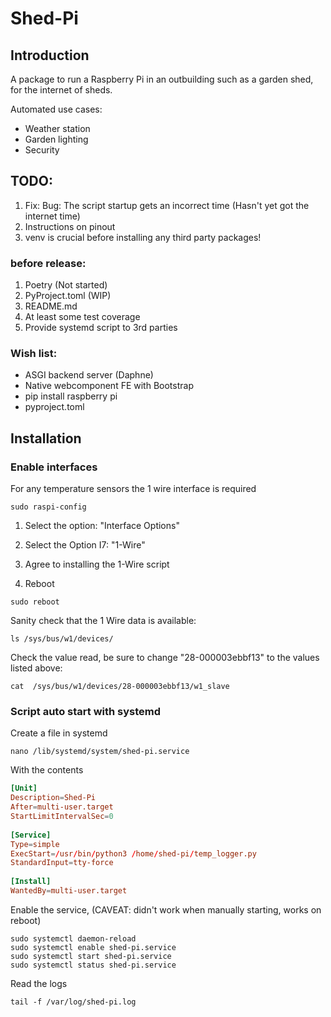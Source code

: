# Shed-Pi

## Introduction

A package to run a Raspberry Pi in an outbuilding such as a garden shed, for the internet of sheds. 

Automated use cases:
- Weather station
- Garden lighting
- Security

## TODO:
1. Fix: Bug: The script startup gets an incorrect time (Hasn't yet got the internet time)
2. Instructions on pinout 
3. venv is crucial before installing any third party packages!

### before release:
1. Poetry (Not started)
2. PyProject.toml (WIP)
3. README.md
4. At least some test coverage
5. Provide systemd script to 3rd parties

### Wish list:
- ASGI backend server (Daphne)
- Native webcomponent FE with Bootstrap
- pip install raspberry pi
- pyproject.toml


## Installation

### Enable interfaces

For any temperature sensors the 1 wire interface is required

```shell
sudo raspi-config
```

1. Select the option: "Interface Options"

2. Select the Option I7: "1-Wire"

3. Agree to installing the 1-Wire script

4. Reboot
```shell
sudo reboot
```

Sanity check that the 1 Wire data is available: 

```shell
ls /sys/bus/w1/devices/
```

Check the value read, be sure to change "28-000003ebbf13" to the values listed above:
```shell
cat  /sys/bus/w1/devices/28-000003ebbf13/w1_slave
```

### Script auto start with systemd

Create a file in systemd 

```shell
nano /lib/systemd/system/shed-pi.service
````

With the contents 

```toml
[Unit]
Description=Shed-Pi
After=multi-user.target
StartLimitIntervalSec=0
 
[Service]
Type=simple
ExecStart=/usr/bin/python3 /home/shed-pi/temp_logger.py
StandardInput=tty-force
 
[Install]
WantedBy=multi-user.target
```

Enable the service, (CAVEAT: didn't work when manually starting, works on reboot) 
```shell
sudo systemctl daemon-reload
sudo systemctl enable shed-pi.service
sudo systemctl start shed-pi.service
sudo systemctl status shed-pi.service
```

Read the logs
```shell
tail -f /var/log/shed-pi.log
```


